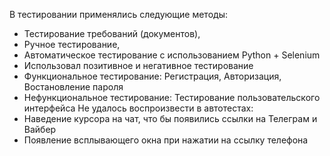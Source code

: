 В тестировании применялись следующие методы:
- Тестирование требований (документов),
- Ручное тестирование,
- Автоматическое тестирование с использованием Python + Selenium
- Использовал позитивное и негативное тестирование
- Функциональное тестирование: Регистрация, Авторизация, Востановление пароля
- Нефункциональное тестирование: Тестирование пользовательского интерфейса
Не удалось воспроизвести в автотестах:
- Наведение курсора на чат, что бы появились ссылки на Телеграм и Вайбер
- Появление всплывающего окна при нажатии на ссылку телефона

